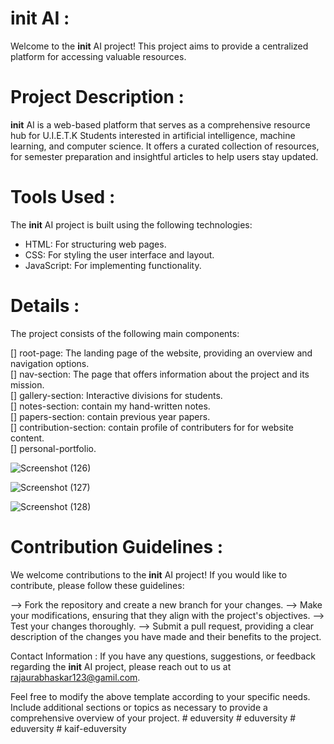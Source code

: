 # __init__ AI :
Welcome to the __init__ AI project! This project aims to provide a centralized platform for accessing valuable resources.


# Project Description :
__init__ AI is a web-based platform that serves as a comprehensive resource hub for U.I.E.T.K Students interested in artificial intelligence, machine learning, and computer science. It offers a curated collection of resources, for semester preparation and insightful articles to help users stay updated.


# Tools Used :

The __init__ AI project is built using the following technologies:
* HTML: For structuring web pages.
* CSS: For styling the user interface and layout.
* JavaScript: For implementing functionality.

# Details :
The project consists of the following main components:

[] root-page: The landing page of the website, providing an overview and navigation options.<br>
[] nav-section: The page that offers information about the project and its mission.<br>
[] gallery-section: Interactive divisions for students.<br>
[] notes-section: contain my hand-written notes.<br>
[] papers-section: contain previous year papers.<br>
[] contribution-section: contain profile of contributers for for website content.<br>
[] personal-portfolio.<br>


![Screenshot (126)](https://github.com/bhaskarr103/bhaskarogci/assets/123258478/962d0cd5-c9c1-49b8-98f2-98622225ed58)

![Screenshot (127)](https://github.com/bhaskarr103/bhaskarogci/assets/123258478/3de8739a-5662-484a-8dca-d03ba8a23029)

![Screenshot (128)](https://github.com/bhaskarr103/bhaskarogci/assets/123258478/890ba948-9617-4922-a455-2d7408d86293)


# Contribution Guidelines :
We welcome contributions to the __init__ AI project! If you would like to contribute, please follow these guidelines:

--> Fork the repository and create a new branch for your changes.
--> Make your modifications, ensuring that they align with the project's objectives.
--> Test your changes thoroughly.
--> Submit a pull request, providing a clear description of the changes you have made and their benefits to the project.

Contact Information :
If you have any questions, suggestions, or feedback regarding the __init__ AI project, please reach out to us at rajaurabhaskar123@gamil.com.

Feel free to modify the above template according to your specific needs. Include additional sections or topics as necessary to provide a comprehensive overview of your project.
#   e d u v e r s i t y  
 #   e d u v e r s i t y  
 #   e d u v e r s i t y  
 #   k a i f - e d u v e r s i t y  
 